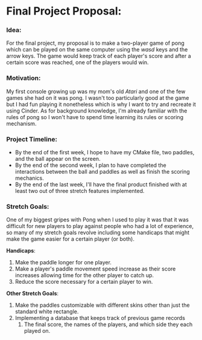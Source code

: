 # Final Project Proposal:

### Idea:
For the final project, my proposal is to make a two-player game of pong 
which can be played on the same computer using the _wasd_ keys and the arrow keys. 
The game would keep track of each player's score and after a certain score was reached, 
one of the players would win. 

### Motivation:
My first console growing up was my mom's old _Atari_ and one of the few games she had on it was pong. 
I wasn't too particularly good at the game but I had fun playing it nonetheless which is why I want
to try and recreate it using Cinder. As for background knowledge, I'm already familiar with the rules
of pong so I won't have to spend time learning its rules or scoring mechanism. 

### Project Timeline:
* By the end of the first week, I hope to have my CMake file, two paddles, and the ball appear on the screen.
* By the end of the second week, I plan to have completed the interactions between the ball and paddles as well as finish
the scoring mechanics.
* By the end of the last week, I'll have the final product finished with at least two out of three stretch features implemented.

###  Stretch Goals:
One of my biggest gripes with Pong when I used to play it was that it was difficult for new 
players to play against people who had a lot of experience, so many of my stretch goals revolve 
including some handicaps that might make the game easier for a certain player (or both).

__Handicaps__:
1) Make the paddle longer for one player.
2) Make a player's paddle movement speed increase as their score increases allowing time 
for the other player to catch up.
3) Reduce the score necessary for a certain player to win.

__Other Stretch Goals__:
1) Make the paddles customizable with different skins other than just the standard white rectangle.
2) Implementing a database that keeps track of previous game records 
    1) The final score, the names of the players, and which side they each played on.

